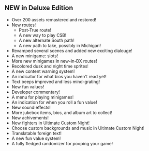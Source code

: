 ## NEW in Deluxe Edition

- Over 200 assets remastered and restored!
- New routes!
    - Post-True route!
    - A new way to play CSB! 
    - A new alternate South path!
    - A new path to take, possibly in Michigan!
- Revamped several scenes and added new exciting dialouge!
- A new minigame: slots!
- More new minigames in new-in-DX routes!
- Recolored dusk and night time sprites!
- A new content warning system!
- An indicator for what bios you haven't read yet!
- Text beeps improved and less mind-grating!
- New fun values!
- Developer commentary!
- A menu for playing minigames!
- An indication for when you roll a fun value!
- New sound effects!
- More jukebox items, bios, and album art to collect!
- New achivements!
- New fighters in Ultimate Custom Night!
- Choose custom backgrounds and music in Ultimate Custom Night!
- Translatable foreign text!
- A new fun value system!
- A fully fledged randomizer for pooping your game!